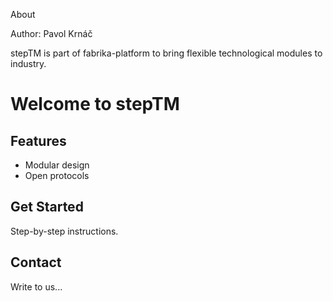  About

Author: Pavol Krnáč

stepTM is part of fabrika-platform to bring flexible technological modules to industry.

# Welcome to stepTM

## Features

- Modular design
- Open protocols

## Get Started

Step-by-step instructions.

## Contact

Write to us...